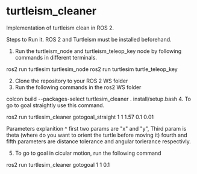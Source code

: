 # turtleism_cleaner
Implementation of turtleism clean in ROS 2. 

Steps to Run it. 
ROS 2 and Turtleism must be installed beforehand. 

1. Run the turtleism_node and turtleism_teleop_key node by following commands in different terminals. 

 ros2 run turtlesim turtlesim_node
 ros2 run turtlesim turtle_teleop_key

2. Clone the repository to your ROS 2 WS folder
3. Run the following commands in the ros2 WS folder

colcon build --packages-select turtlesim_cleaner
. install/setup.bash
4. To go to goal straightly use this command. 

ros2 run turtlesim_cleaner gotogoal_straight 1 1 1.57 0.1 0.01

Parameters explanition ^ first two params are "x" and "y", Third param is theta (where do you want to orient the turtle before moving it) 
fourth and fifth parameters are distance tolerance and angular torlerance respectivly. 



5. To go to goal in cicular motion, run the following command

ros2 run turtlesim_cleaner gotogoal 1 1 0.1
